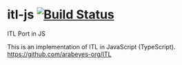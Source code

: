 # itl-js [![Build Status](https://travis-ci.org/meltuhamy/ITL.svg?branch=master)](https://travis-ci.org/meltuhamy/ITL)
ITL Port in JS

This is an implementation of ITL in JavaScript (TypeScript). https://github.com/arabeyes-org/ITL 